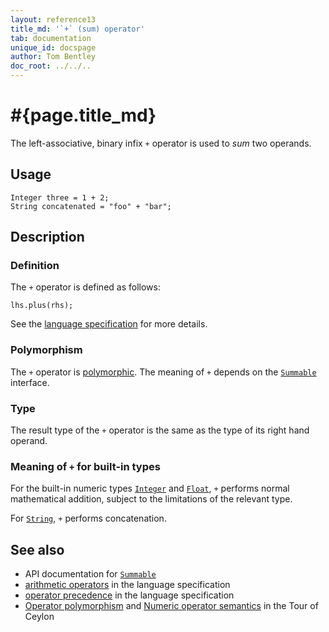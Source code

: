 ```yaml
---
layout: reference13
title_md: '`+` (sum) operator'
tab: documentation
unique_id: docspage
author: Tom Bentley
doc_root: ../../..
---
```


# #{page.title_md}

The left-associative, binary infix `+` operator is used to *sum* two operands.

## Usage 

<!-- try: -->
    Integer three = 1 + 2;
    String concatenated = "foo" + "bar";

## Description

### Definition

The `+` operator is defined as follows:

<!-- check:none -->
<!-- try: -->
    lhs.plus(rhs);

See the [language specification](#{site.urls.spec_current}#arithmetic) for more details.

### Polymorphism

The `+` operator is [polymorphic](#{page.doc_root}/reference/operator/operator-polymorphism). 
The meaning of `+` depends on the 
[`Summable`](#{site.urls.apidoc_1_3}/Summable.type.html) interface.

### Type

The result type of the `+` operator is the same as the type of its right hand operand.

### Meaning of `+` for built-in types

For the built-in numeric types [`Integer`](#{site.urls.apidoc_1_3}/Integer.type.html) and
[`Float`](#{site.urls.apidoc_1_3}/Float.type.html),
`+` performs normal mathematical addition, subject to the limitations
of the relevant type.

For [`String`](#{site.urls.apidoc_1_3}/String.type.html), `+` performs concatenation.


## See also

* API documentation for [`Summable`](#{site.urls.apidoc_1_3}/Summable.type.html)
* [arithmetic operators](#{site.urls.spec_current}#arithmetic) in the 
  language specification
* [operator precedence](#{site.urls.spec_current}#operatorprecedence) in the 
  language specification
* [Operator polymorphism](#{page.doc_root}/tour/language-module/#operator_polymorphism) 
  and 
  [Numeric operator semantics](#{page.doc_root}/tour/language-module/#numeric_operator_semantics) 
  in the Tour of Ceylon
